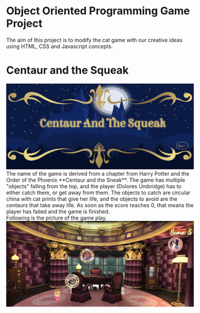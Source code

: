 # Object Oriented Programming Game Project
The aim of this project is to modify the cat game with our creative ideas using HTML, CSS and Javascript concepts. 

# Centaur and the Squeak
<img src="screenshots/intro-screen.png">
The name of the game is derived from a chapter from Harry Potter and the Order of the Phoenix **Centaur and the Sneak**. The game has multiple "objects" falling from the top, and the player (Dolores Umbridge) has to either catch them, or get away from them. The objects to catch are circular china with cat prints that give her life, and the objects to avoid are the centaurs that take away life. As soon as the score reaches 0, that means the player has failed and the game is finished.
<br>
Following is the picture of the game play.
<br>
<img src="screenshots/game-play.png">